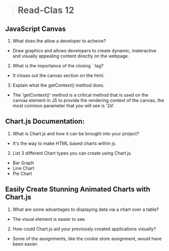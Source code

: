 ># Read-Clas 12

## JavaScript Canvas

1. What does the <canvas> allow a developer to acheive?

* Draw graphics and allows developers to create dynamic, inateractive and visually appealing content directly on the webpage.

2. What is the importance of the closing `</canvas> tag?

* It closes out the canvas section on the html.

3. Explain what the getContext() method does.

* The 'getContext()' method is a critical method that is used on the canvas element in JS to provide the rendering context of the canvas, the most common parameter that you will see is '2d'.

## Chart.js Documentation:

1. What is Chart.js and how it can be brought into your project?

* It's the way to make HTML based charts within js.

2. List 3 different Chart types you can create using Chart.js.

* Bar Graph
* Line Chart
* Pie Chart

## Easily Create Stunning Animated Charts with Chart.js

1. What are some advantages to displaying data via a chart over a table?

* The visual element is easier to see.

2. How could Chart.js aid your previously created applications visually?

* Some of the assignments, like the cookie store assignment, would have been easier. 